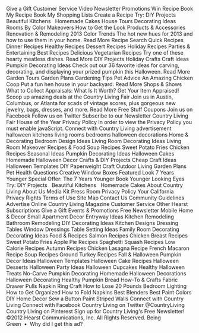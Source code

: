 Give a Gift Customer Service Video Newsletter Promotions Win Recipe Book My Recipe Book My Shopping Lists Create a Recipe Try: DIY Projects   Beautiful Kitchens   Homemade Cakes House Tours Decorating Ideas Rooms By Color Makeovers How to Get the Look Products & Accessories Renovation & Remodeling 2013 Color Trends The hot new hues for 2013 and how to use them in your home. Read More Recipe Search Quick Recipes Dinner Recipes Healthy Recipes Dessert Recipes Holiday Recipes Parties & Entertaining Best Recipes Delicious Vegetarian Recipes Try one of these hearty meatless dishes. Read More DIY Projects Holiday Crafts Craft Ideas Pumpkin Decorating Ideas Check out our 36 favorite ideas for carving, decorating, and displaying your prized pumpkin this Halloween. Read More Garden Tours Garden Plans Gardening Tips Pet Advice An Amazing Chicken Coop Put a fun hen house in your backyard. Read More Shops & Shows What to Collect Appraisals: What Is It Worth? Get Your Item Appraised! Scoop up amazing deals at the Country Living Fair Join us in Austin, Columbus, or Atlanta for scads of vintage scores, plus gorgeous new jewelry, bags, dresses, and more. Read More Free Stuff Coupons Join us on Facebook Follow us on Twitter Subscribe to our Newsletter Country Living Fair House of the Year Privacy Policy In order to view the Privacy Policy you must enable javaScript. Connect with Country Living advertisement halloween kitchens living rooms bedrooms halloween decorations Home & Decorating Bedroom Design Ideas Living Room Decorating Ideas Living Room Makeover Recipes & Food Soup Recipes Sweet Potato Fries Chicken Recipes Seasonal Ideas Pumpkin Decorating Ideas Halloween Cakes Homemade Halloween Decor Crafts & DIY Projects Cheap Craft Ideas Halloween Templates DIY Paperweight Craft Outdoor Living Garden Plans Pet Health Questions Creative Window Boxes Featured Look 7 Years Younger Special Offer: The 7 Years Younger Book Younger Looking Eyes Try: DIY Projects   Beautiful Kitchens   Homemade Cakes About Country Living About Us Media Kit Press Room Privacy Policy Your California Privacy Rights Terms of Use Site Map Contact Us Community Guidelines Advertise Online Country Living Magazine Customer Service Other Hearst Subscriptions Give a Gift Events & Promotions Free Newsletter Mobile Home & Decor Small Apartment Decor Entryway Ideas Kitchen Remodeling Bathroom Remodeling DIY Decorating Ideas Kitchen Designs Dressing Tables Window Dressings Table Setting Ideas Family Room Decorating Decorating Ideas Food & Recipes Salmon Recipes Chicken Breast Recipes Sweet Potato Fries Apple Pie Recipes Spaghetti Squash Recipes Low Calorie Recipes Autumn Recipes Chicken Lasagna Recipe French Macaron Recipe Soup Recipes Ground Turkey Recipes Fall & Halloween Pumpkin Decor Ideas Halloween Templates Halloween Cake Recipes Halloween Desserts Halloween Party Ideas Halloween Cupcakes Healthy Halloween Treats No-Carve Pumpkin Decorating Homemade Halloween Decorations Halloween Decorating Healthy Pumpkin Bread How-To & Crafts Fabric Drawer Pulls Napkin Ring Craft How to Lose 20 Pounds Bedroom Lighting How to Get Organized How to Fold Napkins Best Blenders Best Paint Colors DIY Home Decor Sew a Button Paint Striped Walls Connect with Country Living Connect with Facebook Country Living on Twitter @CountryLiving Country Living on Pinterest Sign up for Country Living's Free Newsletter! ©2012 Hearst Communications, Inc. All Rights Reserved. Being Green  •  Why did I get this ad?